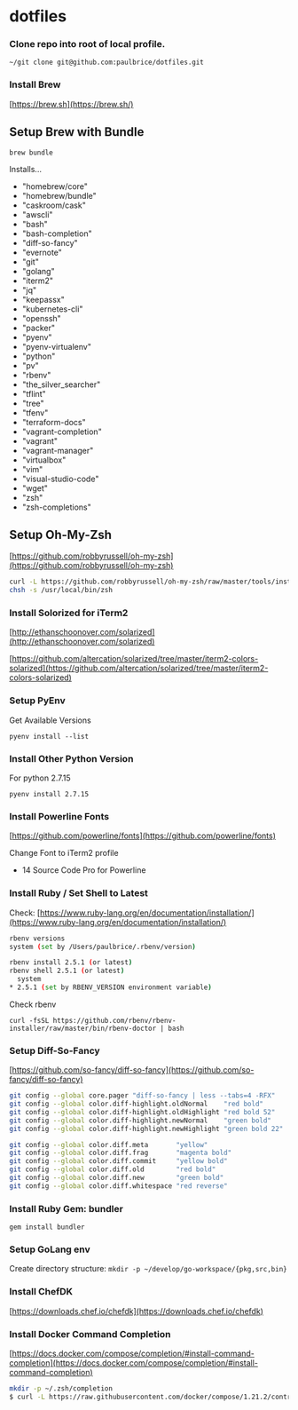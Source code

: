 # dotfiles

### Clone repo into root of local profile.

`~/git clone git@github.com:paulbrice/dotfiles.git`

### Install Brew

[https://brew.sh](https://brew.sh/)

## Setup Brew with Bundle

`brew bundle`

Installs...

- "homebrew/core"
- "homebrew/bundle"
- "caskroom/cask"
- "awscli"
- "bash"
- "bash-completion"
- "diff-so-fancy"
- "evernote"
- "git"
- "golang"
- "iterm2"
- "jq"
- "keepassx"
- "kubernetes-cli"
- "openssh"
- "packer"
- "pyenv"
- "pyenv-virtualenv"
- "python"
- "pv"
- "rbenv"
- "the_silver_searcher"
- "tflint"
- "tree"
- "tfenv"
- "terraform-docs"
- "vagrant-completion"
- "vagrant"
- "vagrant-manager"
- "virtualbox"
- "vim"
- "visual-studio-code"
- "wget"
- "zsh"
- "zsh-completions"

## Setup Oh-My-Zsh

[https://github.com/robbyrussell/oh-my-zsh](https://github.com/robbyrussell/oh-my-zsh)

``` bash
curl -L https://github.com/robbyrussell/oh-my-zsh/raw/master/tools/install.sh | sh
chsh -s /usr/local/bin/zsh
```

### Install Solorized for iTerm2

[http://ethanschoonover.com/solarized](http://ethanschoonover.com/solarized)

[https://github.com/altercation/solarized/tree/master/iterm2-colors-solarized](https://github.com/altercation/solarized/tree/master/iterm2-colors-solarized)

### Setup PyEnv

Get Available Versions

`pyenv install --list`

### Install Other Python Version

For python 2.7.15

`pyenv install 2.7.15`

### Install Powerline Fonts

[https://github.com/powerline/fonts](https://github.com/powerline/fonts)

Change Font to iTerm2 profile

- 14 Source Code Pro for Powerline

### Install Ruby / Set Shell to Latest

Check: [https://www.ruby-lang.org/en/documentation/installation/](https://www.ruby-lang.org/en/documentation/installation/)

``` bash
rbenv versions
system (set by /Users/paulbrice/.rbenv/version)

rbenv install 2.5.1 (or latest)
rbenv shell 2.5.1 (or latest)
  system
* 2.5.1 (set by RBENV_VERSION environment variable)
```

Check rbenv

`curl -fsSL https://github.com/rbenv/rbenv-installer/raw/master/bin/rbenv-doctor | bash`

### Setup Diff-So-Fancy

[https://github.com/so-fancy/diff-so-fancy](https://github.com/so-fancy/diff-so-fancy)

``` bash
git config --global core.pager "diff-so-fancy | less --tabs=4 -RFX"
git config --global color.diff-highlight.oldNormal    "red bold"
git config --global color.diff-highlight.oldHighlight "red bold 52"
git config --global color.diff-highlight.newNormal    "green bold"
git config --global color.diff-highlight.newHighlight "green bold 22"

git config --global color.diff.meta       "yellow"
git config --global color.diff.frag       "magenta bold"
git config --global color.diff.commit     "yellow bold"
git config --global color.diff.old        "red bold"
git config --global color.diff.new        "green bold"
git config --global color.diff.whitespace "red reverse"
```

### Install Ruby Gem: bundler

`gem install bundler`

### Setup GoLang env

Create directory structure: `mkdir -p ~/develop/go-workspace/{pkg,src,bin}`


### Install ChefDK

[https://downloads.chef.io/chefdk](https://downloads.chef.io/chefdk)

### Install Docker Command Completion

[https://docs.docker.com/compose/completion/#install-command-completion](https://docs.docker.com/compose/completion/#install-command-completion)

``` bash
mkdir -p ~/.zsh/completion
$ curl -L https://raw.githubusercontent.com/docker/compose/1.21.2/contrib/completion/zsh/_docker-compose > ~/.zsh/completion/_docker-compose
```
